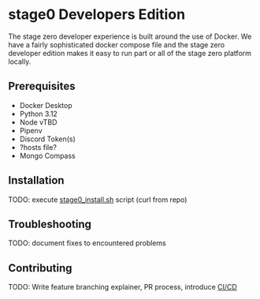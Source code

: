 # stage0 Developers Edition

The stage zero developer experience is built around the use of Docker. We have a fairly sophisticated docker compose file and the stage zero developer edition makes it easy to run part or all of the stage zero platform locally.

## Prerequisites
- Docker Desktop
- Python 3.12
- Node vTBD
- Pipenv
- Discord Token(s)
- ?hosts file?
- Mongo Compass

## Installation
TODO: execute [stage0_install.sh](./stage0_install.sh) script (curl from repo)

## Troubleshooting
TODO: document fixes to encountered problems

## Contributing
TODO: Write feature branching explainer, PR process, introduce [CI/CD](./CI_CD.md)

